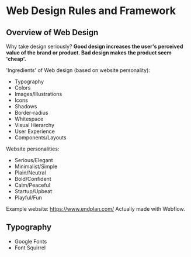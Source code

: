 # Web Design Rules and Framework

## Overview of Web Design

Why take design seriously? **Good design increases the user's perceived value of the brand or product. Bad design makes the product seem 'cheap'.**

'Ingredients' of Web design (based on website personality):

- Typography
- Colors
- Images/Illustrations
- Icons
- Shadows
- Border-radius
- Whitespace
- Visual Hierarchy
- User Experience
- Components/Layouts

Website personalities:

- Serious/Elegant
- Minimalist/Simple
- Plain/Neutral
- Bold/Confident
- Calm/Peaceful
- Startup/Upbeat
- Playful/Fun

Example website: https://www.endplan.com/ Actually made with Webflow.

## Typography

- Google Fonts
- Font Squirrel
